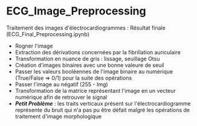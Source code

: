 # ECG_Image_Preprocessing
Traitement des images d'électrocardiogrammes : Résultat finale (ECG_Final_Preprocessing.ipynb)
- Rogner l'image
- Extraction des dérivations concernées par la fibrillation auriculaire
- Transformation en nuance de gris : lissage, seuillage Otsu
- Création d'images binaires avec une bonne valeure de seuil
- Passer les valeurs booléennes de l'image binaire au numérique (True/False => 0/1) pour la suite des opérations
- Passer l'image au négatif (255 - Img)
- Transformation de la matrice représentant l'image en un vecteur numérique afin de retrouver le signal
- ***Petit Problème*** : les traits verticaux présent sur l'électrocardiogramme représente du bruit qui n'a pas pu être défait malgré les opérations de   traitement d'image morphologique

